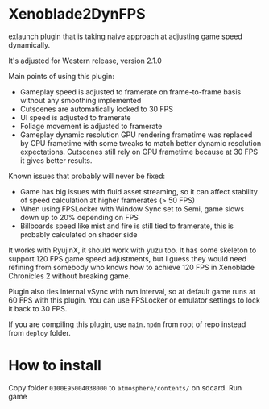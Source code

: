 # Xenoblade2DynFPS
exlaunch plugin that is taking naive approach at adjusting game speed dynamically.

It's adjusted for Western release, version 2.1.0

Main points of using this plugin:
- Gameplay speed is adjusted to framerate on frame-to-frame basis without any smoothing implemented
- Cutscenes are automatically locked to 30 FPS
- UI speed is adjusted to framerate
- Foliage movement is adjusted to framerate
- Gameplay dynamic resolution GPU rendering frametime was replaced by CPU frametime with some tweaks to match better dynamic resolution expectations. Cutscenes still rely on GPU frametime because at 30 FPS it gives better results. 

Known issues that probably will never be fixed:
- Game has big issues with fluid asset streaming, so it can affect stability of speed calculation at higher framerates (> 50 FPS)
- When using FPSLocker with Window Sync set to Semi, game slows down up to 20% depending on FPS
- Billboards speed like mist and fire is still tied to framerate, this is probably calculated on shader side

It works with RyujinX, it should work with yuzu too. It has some skeleton to support 120 FPS game speed adjustments, but I guess they would need refining from somebody who knows how to achieve 120 FPS in Xenoblade Chronicles 2 without breaking game.

Plugin also ties internal vSync with nvn interval, so at default game runs at 60 FPS with this plugin. You can use FPSLocker or emulator settings to lock it back to 30 FPS.

If you are compiling this plugin, use `main.npdm` from root of repo instead from `deploy` folder.

# How to install
Copy folder `0100E95004038000` to `atmosphere/contents/` on sdcard. Run game
